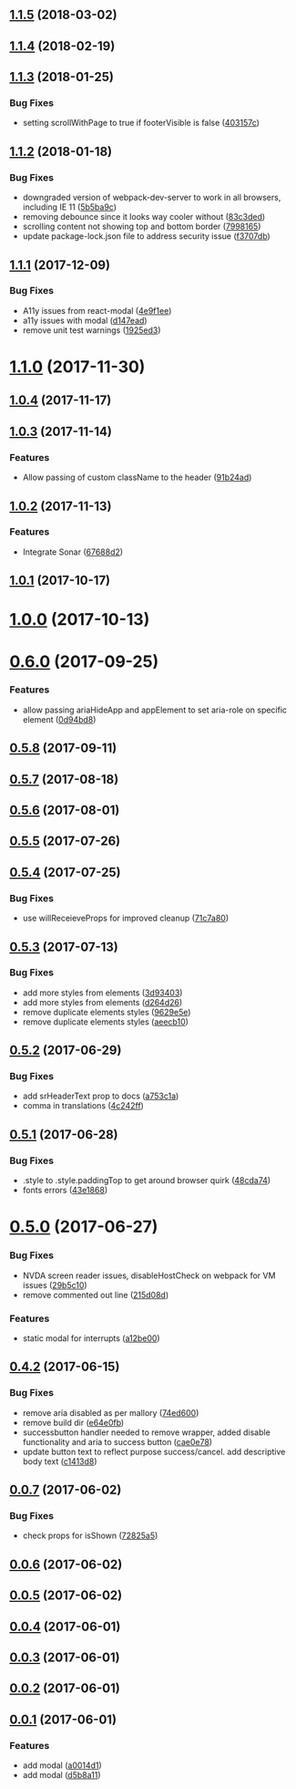 <a name="1.1.5"></a>
## [1.1.5](https://github.com/Pearson-Higher-Ed/modal/compare/v1.1.4...v1.1.5) (2018-03-02)



<a name="1.1.4"></a>
## [1.1.4](https://github.com/Pearson-Higher-Ed/modal/compare/v1.1.3...v1.1.4) (2018-02-19)



<a name="1.1.3"></a>
## [1.1.3](https://github.com/Pearson-Higher-Ed/modal/compare/v1.1.2...v1.1.3) (2018-01-25)


### Bug Fixes

* setting scrollWithPage to true if footerVisible is false ([403157c](https://github.com/Pearson-Higher-Ed/modal/commit/403157c))



<a name="1.1.2"></a>
## [1.1.2](https://github.com/Pearson-Higher-Ed/modal/compare/v1.1.1...v1.1.2) (2018-01-18)


### Bug Fixes

* downgraded version of webpack-dev-server to work in all browsers, including IE 11 ([5b5ba9c](https://github.com/Pearson-Higher-Ed/modal/commit/5b5ba9c))
* removing debounce since it looks way cooler without ([83c3ded](https://github.com/Pearson-Higher-Ed/modal/commit/83c3ded))
* scrolling content not showing top and bottom border ([7998165](https://github.com/Pearson-Higher-Ed/modal/commit/7998165))
* update package-lock.json file to address security issue ([f3707db](https://github.com/Pearson-Higher-Ed/modal/commit/f3707db))



<a name="1.1.1"></a>
## [1.1.1](https://github.com/Pearson-Higher-Ed/modal/compare/v1.1.0...v1.1.1) (2017-12-09)


### Bug Fixes

* A11y issues from react-modal ([4e9f1ee](https://github.com/Pearson-Higher-Ed/modal/commit/4e9f1ee))
* a11y issues with modal ([d147ead](https://github.com/Pearson-Higher-Ed/modal/commit/d147ead))
* remove unit test warnings ([1925ed3](https://github.com/Pearson-Higher-Ed/modal/commit/1925ed3))



<a name="1.1.0"></a>
# [1.1.0](https://github.com/Pearson-Higher-Ed/modal/compare/v1.0.4...v1.1.0) (2017-11-30)



<a name="1.0.4"></a>
## [1.0.4](https://github.com/Pearson-Higher-Ed/modal/compare/v1.0.3...v1.0.4) (2017-11-17)



<a name="1.0.3"></a>
## [1.0.3](https://github.com/Pearson-Higher-Ed/modal/compare/v1.0.2...v1.0.3) (2017-11-14)


### Features

* Allow passing of custom className to the header ([91b24ad](https://github.com/Pearson-Higher-Ed/modal/commit/91b24ad))



<a name="1.0.2"></a>
## [1.0.2](https://github.com/Pearson-Higher-Ed/modal/compare/v1.0.1...v1.0.2) (2017-11-13)


### Features

* Integrate Sonar ([67688d2](https://github.com/Pearson-Higher-Ed/modal/commit/67688d2))



<a name="1.0.1"></a>
## [1.0.1](https://github.com/Pearson-Higher-Ed/modal/compare/v1.0.0...v1.0.1) (2017-10-17)



<a name="1.0.0"></a>
# [1.0.0](https://github.com/Pearson-Higher-Ed/modal/compare/v0.6.0...v1.0.0) (2017-10-13)



<a name="0.6.0"></a>
# [0.6.0](https://github.com/Pearson-Higher-Ed/modal/compare/v0.5.8...v0.6.0) (2017-09-25)


### Features

* allow passing ariaHideApp and appElement to set aria-role on specific element ([0d94bd8](https://github.com/Pearson-Higher-Ed/modal/commit/0d94bd8))



<a name="0.5.8"></a>
## [0.5.8](https://github.com/Pearson-Higher-Ed/modal/compare/v0.5.7...v0.5.8) (2017-09-11)



<a name="0.5.7"></a>
## [0.5.7](https://github.com/Pearson-Higher-Ed/modal/compare/v0.5.6...v0.5.7) (2017-08-18)



<a name="0.5.6"></a>
## [0.5.6](https://github.com/Pearson-Higher-Ed/modal/compare/v0.5.5...v0.5.6) (2017-08-01)



<a name="0.5.5"></a>
## [0.5.5](https://github.com/Pearson-Higher-Ed/modal/compare/v0.5.4...v0.5.5) (2017-07-26)



<a name="0.5.4"></a>
## [0.5.4](https://github.com/Pearson-Higher-Ed/modal/compare/v0.5.3...v0.5.4) (2017-07-25)


### Bug Fixes

* use willReceieveProps for improved cleanup ([71c7a80](https://github.com/Pearson-Higher-Ed/modal/commit/71c7a80))



<a name="0.5.3"></a>
## [0.5.3](https://github.com/Pearson-Higher-Ed/modal/compare/v0.5.2...v0.5.3) (2017-07-13)


### Bug Fixes

* add more styles from elements ([3d93403](https://github.com/Pearson-Higher-Ed/modal/commit/3d93403))
* add more styles from elements ([d264d26](https://github.com/Pearson-Higher-Ed/modal/commit/d264d26))
* remove duplicate elements styles ([9629e5e](https://github.com/Pearson-Higher-Ed/modal/commit/9629e5e))
* remove duplicate elements styles ([aeecb10](https://github.com/Pearson-Higher-Ed/modal/commit/aeecb10))



<a name="0.5.2"></a>
## [0.5.2](https://github.com/Pearson-Higher-Ed/modal/compare/v0.5.1...v0.5.2) (2017-06-29)


### Bug Fixes

* add srHeaderText prop to docs ([a753c1a](https://github.com/Pearson-Higher-Ed/modal/commit/a753c1a))
* comma in translations ([4c242ff](https://github.com/Pearson-Higher-Ed/modal/commit/4c242ff))



<a name="0.5.1"></a>
## [0.5.1](https://github.com/Pearson-Higher-Ed/modal/compare/v0.5.0...v0.5.1) (2017-06-28)


### Bug Fixes

* .style to .style.paddingTop to get around browser quirk ([48cda74](https://github.com/Pearson-Higher-Ed/modal/commit/48cda74))
* fonts errors ([43e1868](https://github.com/Pearson-Higher-Ed/modal/commit/43e1868))



<a name="0.5.0"></a>
# [0.5.0](https://github.com/Pearson-Higher-Ed/modal/compare/v0.4.2...v0.5.0) (2017-06-27)


### Bug Fixes

* NVDA screen reader issues, disableHostCheck on webpack for VM issues ([29b5c10](https://github.com/Pearson-Higher-Ed/modal/commit/29b5c10))
* remove commented out line ([215d08d](https://github.com/Pearson-Higher-Ed/modal/commit/215d08d))


### Features

* static modal for interrupts ([a12be00](https://github.com/Pearson-Higher-Ed/modal/commit/a12be00))



<a name="0.4.2"></a>
## [0.4.2](https://github.com/Pearson-Higher-Ed/modal/compare/v0.0.7...v0.4.2) (2017-06-15)


### Bug Fixes

* remove aria disabled as per mallory ([74ed600](https://github.com/Pearson-Higher-Ed/modal/commit/74ed600))
* remove build dir ([e64e0fb](https://github.com/Pearson-Higher-Ed/modal/commit/e64e0fb))
* successbutton handler needed to remove wrapper, added disable functionality and aria to success button ([cae0e78](https://github.com/Pearson-Higher-Ed/modal/commit/cae0e78))
* update button text to reflect purpose success/cancel. add descriptive body text ([c1413d8](https://github.com/Pearson-Higher-Ed/modal/commit/c1413d8))



<a name="0.0.7"></a>
## [0.0.7](https://github.com/Pearson-Higher-Ed/modal/compare/v0.0.6...v0.0.7) (2017-06-02)


### Bug Fixes

* check props for isShown ([72825a5](https://github.com/Pearson-Higher-Ed/modal/commit/72825a5))



<a name="0.0.6"></a>
## [0.0.6](https://github.com/Pearson-Higher-Ed/modal/compare/v0.0.5...v0.0.6) (2017-06-02)



<a name="0.0.5"></a>
## [0.0.5](https://github.com/Pearson-Higher-Ed/modal/compare/v0.0.4...v0.0.5) (2017-06-02)



<a name="0.0.4"></a>
## [0.0.4](https://github.com/Pearson-Higher-Ed/modal/compare/v0.0.3...v0.0.4) (2017-06-01)



<a name="0.0.3"></a>
## [0.0.3](https://github.com/Pearson-Higher-Ed/modal/compare/v0.0.2...v0.0.3) (2017-06-01)



<a name="0.0.2"></a>
## [0.0.2](https://github.com/Pearson-Higher-Ed/modal/compare/v0.0.1...v0.0.2) (2017-06-01)



<a name="0.0.1"></a>
## [0.0.1](https://github.com/Pearson-Higher-Ed/modal/compare/d5b8a11...v0.0.1) (2017-06-01)


### Features

* add modal ([a0014d1](https://github.com/Pearson-Higher-Ed/modal/commit/a0014d1))
* add modal ([d5b8a11](https://github.com/Pearson-Higher-Ed/modal/commit/d5b8a11))



